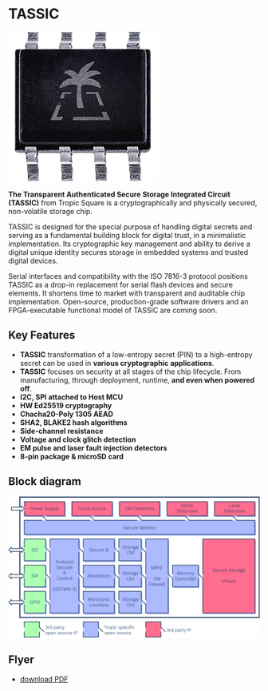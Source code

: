 # TASSIC

![chip](assets/chip-300x300.png)

**The Transparent Authenticated Secure Storage Integrated Circuit (TASSIC)** from Tropic Square is a cryptographically and physically secured, non-volatile storage chip.

TASSIC is designed for the special purpose of handling digital secrets and serving as a fundamental building block for digital trust, in a minimalistic implementation. Its cryptographic key management and ability to derive a digital unique identity secures storage in embedded systems and trusted digital devices.

Serial interfaces and compatibility with the ISO 7816-3 protocol positions TASSIC as a drop-in replacement for serial flash devices and secure elements. It shortens time to market with transparent and auditable chip implementation. Open-source, production-grade software drivers and an FPGA-executable functional model of TASSIC are coming soon.

## Key Features

* **TASSIC** transformation of a low-entropy secret (PIN) to a high-entropy secret can be used in **various cryptographic applications**.
* **TASSIC** focuses on security at all stages of the chip lifecycle. From manufacturing, through deployment, runtime, **and even when powered off**.
* **I2C, SPI attached to Host MCU**
* **HW Ed25519 cryptography**
* **Chacha20-Poly 1305 AEAD**
* **SHA2, BLAKE2 hash algorithms**
* **Side-channel resistance**
* **Voltage and clock glitch detection**
* **EM pulse and laser fault injection detectors**
* **8-pin package & microSD card**

## Block diagram

![block_diagram](assets/block_diagram.png)

## Flyer

* [download PDF](assets/TASSIC_Tropic_Square_Flyer.pdf)
